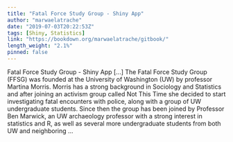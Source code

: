 ```yaml
---
title: "Fatal Force Study Group - Shiny App"
author: "marwaelatrache"
date: "2019-07-03T20:22:53Z"
tags: [Shiny, Statistics]
link: "https://bookdown.org/marwaelatrache/gitbook/"
length_weight: "2.1%"
pinned: false
---
```


Fatal Force Study Group - Shiny App [...] The Fatal Force Study Group \(FFSG\) was founded at the University of Washington \(UW\) by professor Martina Morris. Morris has a strong background in Sociology and Statistics and after joining an activism group called Not This Time she decided to start investigating fatal encounters with police, along with a group of UW undergraduate students. Since then the group has been joined by Professor Ben Marwick, an UW archaeology professor with a strong interest in statistics and R, as well as several more undergraduate students from both UW and neighboring  ...
